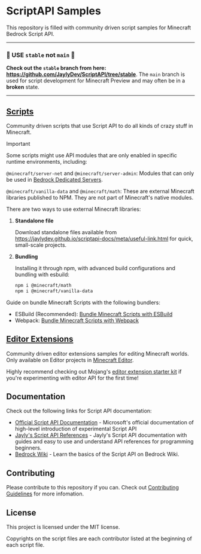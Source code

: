 # ScriptAPI Samples

This repository is filled with community driven script samples for Minecraft Bedrock Script API.

<hr/>

### 🔴 USE `stable` not `main` 🔴

**Check out the `stable` branch from here: https://github.com/JaylyDev/ScriptAPI/tree/stable**.
The `main` branch is used for script development for Minecraft Preview and may often be in a **broken** state.

<hr/>

## [Scripts](./scripts/)

Community driven scripts that use Script API to do all kinds of crazy stuff in Minecraft.

> [!IMPORTANT]
> Some scripts might use API modules that are only enabled in specific runtime environments, including:
>
> `@minecraft/server-net` and `@minecraft/server-admin`: Modules that can only be used in [Bedrock Dedicated Servers](https://www.minecraft.net/en-us/download/server/bedrock).
>
> `@minecraft/vanilla-data` and `@minecraft/math`: These are external Minecraft libraries published to NPM. They are not part of Minecraft's native modules.

There are two ways to use external Minecraft libraries:

1. **Standalone file**

   Download standalone files available from https://jaylydev.github.io/scriptapi-docs/meta/useful-link.html for quick, small-scale projects.

2. **Bundling**

   Installing it through npm, with advanced build configurations and bundling with esbuild:

    ```bash
    npm i @minecraft/math
    npm i @minecraft/vanilla-data
    ```

Guide on bundle Minecraft Scripts with the following bundlers:

- ESBuild (Recommended): [Bundle Minecraft Scripts with ESBuild](https://jaylydev.github.io/posts/bundle-minecraft-scripts-esbuild/)
- Webpack: [Bundle Minecraft Scripts with Webpack](https://jaylydev.github.io/posts/scripts-bundle-minecraft/)

## [Editor Extensions](./editorExtensions/)

Community driven editor extensions samples for editing Minecraft worlds. Only available on Editor projects in [Minecraft Editor](https://github.com/mojang/minecraft-editor).

Highly recommend checking out Mojang's [editor extension starter kit](https://github.com/Mojang/minecraft-editor-extension-starter-kit) if you're experimenting with editor API for the first time!

## Documentation

Check out the following links for Script API documentation:

- [Official Script API Documentation](https://learn.microsoft.com/en-us/minecraft/creator/scriptapi/) - Microsoft's official documentation of high-level introduction of experimental Script API
- [Jayly's Script API References](https://jaylydev.github.io/scriptapi-docs/) - Jayly's Script API documentation with guides and easy to use and understand API references for programming beginners.
- [Bedrock Wiki](https://wiki.bedrock.dev/scripting/starting-scripts.html) - Learn the basics of the Script API on Bedrock Wiki.

## Contributing

Please contribute to this repository if you can. Check out [Contributing Guidelines](./CONTRIBUTING.md) for more infomation.

## License

This project is licensed under the MIT license.

Copyrights on the script files are each contributor listed at the beginning of each script file.
